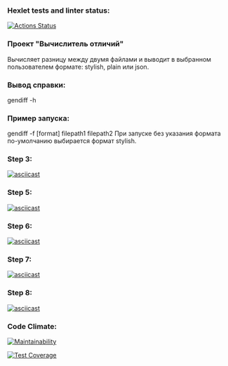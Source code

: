 ### Hexlet tests and linter status:
[![Actions Status](https://github.com/OlgaSolod/python-project-50/workflows/hexlet-check/badge.svg)](https://github.com/OlgaSolod/python-project-50/actions)

### Проект "Вычислитель отличий"
Вычисляет разницу между двумя файлами и выводит в выбранном пользователем формате: stylish, plain или json.

### Вывод справки:
gendiff -h

### Пример запуска:
gendiff -f [format] filepath1 filepath2
При запуске без указания формата по-умолчанию выбирается формат stylish.

### Step 3:
[![asciicast](https://asciinema.org/a/tFYj7XjhlJa4vrXY5cIn0EaIe.svg)](https://asciinema.org/a/tFYj7XjhlJa4vrXY5cIn0EaIe)

### Step 5:
[![asciicast](https://asciinema.org/a/Dl9GuC4o4NfoQjj5X1ZRbltPt.svg)](https://asciinema.org/a/Dl9GuC4o4NfoQjj5X1ZRbltPt)

### Step 6:
[![asciicast](https://asciinema.org/a/t9HIrahxvXgRlrJlXXaBhsFhV.svg)](https://asciinema.org/a/t9HIrahxvXgRlrJlXXaBhsFhV)

### Step 7:
[![asciicast](https://asciinema.org/a/xa5ya8ewsERAh8xsKCtzX4mCI.svg)](https://asciinema.org/a/xa5ya8ewsERAh8xsKCtzX4mCI)


### Step 8:
[![asciicast](https://asciinema.org/a/12j1cnbGogOlKrFeUpRsGxO8c.svg)](https://asciinema.org/a/12j1cnbGogOlKrFeUpRsGxO8c)

### Code Climate:
[![Maintainability](https://api.codeclimate.com/v1/badges/24888c725e31f81b77d3/maintainability)](https://codeclimate.com/github/OlgaSolod/python-project-50/maintainability)

[![Test Coverage](https://api.codeclimate.com/v1/badges/24888c725e31f81b77d3/test_coverage)](https://codeclimate.com/github/OlgaSolod/python-project-50/test_coverage)

